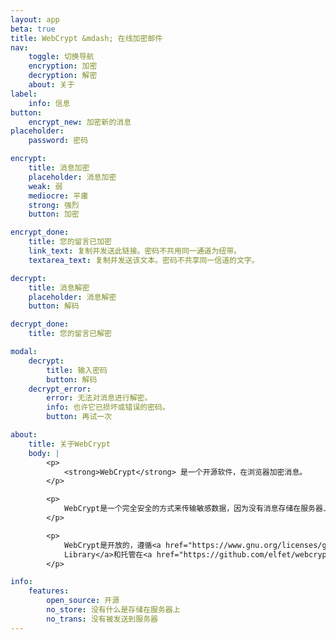 ```yaml
---
layout: app
beta: true
title: WebCrypt &mdash; 在线加密邮件
nav:
    toggle: 切换导航
    encryption: 加密
    decryption: 解密
    about: 关于
label:
    info: 信息
button:
    encrypt_new: 加密新的消息
placeholder:
    password: 密码

encrypt:
    title: 消息加密
    placeholder: 消息加密
    weak: 弱
    mediocre: 平庸
    strong: 强烈
    button: 加密

encrypt_done:
    title: 您的留言已加密
    link_text: 复制并发送此链接。密码不共用同一通道为纽带。
    textarea_text: 复制并发送该文本。密码不共享同一信道的文字。

decrypt:
    title: 消息解密
    placeholder: 消息解密
    button: 解码

decrypt_done:
    title: 您的留言已解密

modal:
    decrypt:
        title: 输入密码
        button: 解码
    decrypt_error:
        error: 无法对消息进行解密。
        info: 也许它已损坏或错误的密码。
        button: 再试一次

about:
    title: 关于WebCrypt
    body: |
        <p>
            <strong>WebCrypt</strong> 是一个开源软件，在浏览器加密消息。
        </p>

        <p>
            WebCrypt是一个完全安全的方式来传输敏感数据，因为没有消息存储在服务器上，加密并不需要被传输到服务器的任何数据，整个加密过程是发生在您的浏览器。
        </p>

        <p>
            WebCrypt是开放的，遵循<a href="https://www.gnu.org/licenses/gpl.html">GNU GPL</a>许可。它是基于伟大的<a href="http://bitwiseshiftleft.github.io/sjcl/">Stanford Javascript Crypto
            Library</a>和托管在<a href="https://github.com/elfet/webcrypt">GitHub</a>上
        </p>

info:
    features:
        open_source: 开源
        no_store: 没有什么是存储在服务器上
        no_trans: 没有被发送到服务器
---
```

